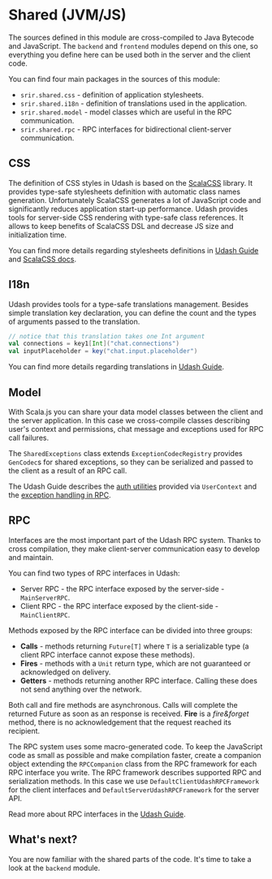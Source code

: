 # Shared (JVM/JS)

The sources defined in this module are cross-compiled to Java Bytecode and JavaScript. The `backend` and `frontend`
modules depend on this one, so everything you define here can be used both in the server and the client code.

You can find four main packages in the sources of this module:
* `srir.shared.css` - definition of application stylesheets.
* `srir.shared.i18n` - definition of translations used in the application.
* `srir.shared.model` - model classes which are useful in the RPC communication.
* `srir.shared.rpc` - RPC interfaces for bidirectional client-server communication.

## CSS

The definition of CSS styles in Udash is based on the [ScalaCSS](https://github.com/japgolly/scalacss) library.
It provides type-safe stylesheets definition with automatic class names generation. Unfortunately ScalaCSS 
generates a lot of JavaScript code and significantly reduces application start-up performance. 
Udash provides tools for server-side CSS rendering with type-safe class references. 
It allows to keep benefits of ScalaCSS DSL and decrease JS size and initialization time. 

You can find more details regarding stylesheets definitions in 
[Udash Guide](http://guide.udash.io/#/frontend/templates) and [ScalaCSS docs](https://github.com/japgolly/scalacss).

## I18n

Udash provides tools for a type-safe translations management. Besides simple translation key declaration, you can 
define the count and the types of arguments passed to the translation. 

```scala
// notice that this translation takes one Int argument
val connections = key1[Int]("chat.connections")
val inputPlaceholder = key("chat.input.placeholder")
```

You can find more details regarding translations in [Udash Guide](http://guide.udash.io/#/ext/i18n).

## Model

With Scala.js you can share your data model classes between the client and the server application. In this case 
we cross-compile classes describing user's context and permissions, chat message and exceptions used for RPC 
call failures.

The `SharedExceptions` class extends `ExceptionCodecRegistry` provides `GenCodec`s for shared exceptions, so
they can be serialized and passed to the client as a result of an RPC call. 

The Udash Guide describes the [auth utilities](http://guide.udash.io/#/ext/authorization) provided via `UserContext` and 
the [exception handling in RPC](http://guide.udash.io/#/rpc/client-server).

## RPC

Interfaces are the most important part of the Udash RPC system. Thanks to cross compilation, 
they make client-server communication easy to develop and maintain. 

You can find two types of RPC interfaces in Udash:
* Server RPC - the RPC interface exposed by the server-side - `MainServerRPC`.
* Client RPC - the RPC interface exposed by the client-side - `MainClientRPC`.

Methods exposed by the RPC interface can be divided into three groups:
* **Calls** - methods returning `Future[T]` where `T` is a serializable type (a client RPC interface cannot expose these methods).
* **Fires** - methods with a `Unit` return type, which are not guaranteed or acknowledged on delivery.
* **Getters** - methods returning another RPC interface. Calling these does not send anything over the network.

Both call and fire methods are asynchronous. Calls will complete the returned Future as soon as an response is received. 
**Fire** is a *fire&forget* method, there is no acknowledgement that the request reached its recipient.

The RPC system uses some macro-generated code. To keep the JavaScript code as small as possible and make compilation faster, 
create a companion object extending the `RPCCompanion` class from the RPC framework for each RPC interface you write. 
The RPC framework describes supported RPC and serialization methods. 
In this case we use `DefaultClientUdashRPCFramework` for the client interfaces and 
`DefaultServerUdashRPCFramework` for the server API. 

Read more about RPC interfaces in the [Udash Guide](http://guide.udash.io/#/rpc/interfaces).

## What's next?

You are now familiar with the shared parts of the code. It's time to take a look at the `backend` module.  